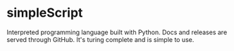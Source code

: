 # simpleScript
Interpreted programming language built with Python. Docs and releases are served through GitHub. It's turing complete and is simple to use.
